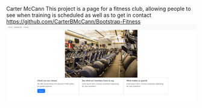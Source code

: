 Carter McCann
This project is a page for a fitness club, allowing people to see when training is scheduled as well as to get in contact
https://github.com/CarterBMcCann/Bootstrap-Fitness
![Image of Home Page](image-1.png)